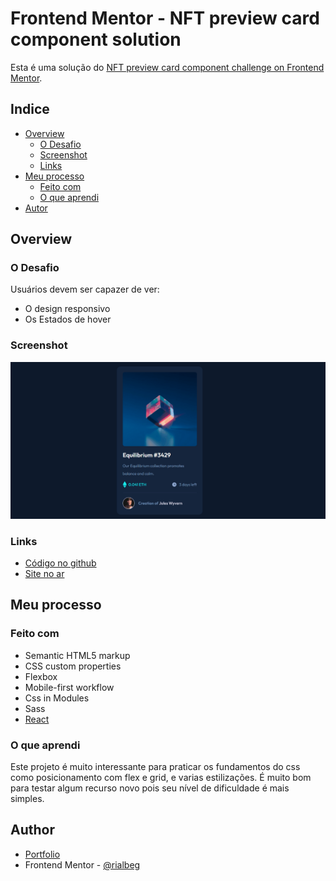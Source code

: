 # Frontend Mentor - NFT preview card component solution

Esta é uma solução do  [NFT preview card component challenge on Frontend Mentor](https://www.frontendmentor.io/challenges/nft-preview-card-component-SbdUL_w0U). 

## Indice

- [Overview](#overview)
  - [O Desafio](#o-desafio)
  - [Screenshot](#screenshot)
  - [Links](#links)
- [Meu processo](#meu-processo)
  - [Feito com](#feito-com)
  - [O que aprendi](#o-que-aprendi)
- [Autor](#author)

## Overview

### O Desafio

Usuários devem ser capazer de ver:

- O design responsivo 
- Os Estados de hover

### Screenshot

![](./nft-card-preview.gif)


### Links

- [Código no github](https://your-solution-url.com)
- [Site no ar](https://your-live-site-url.com)

## Meu processo

### Feito com

- Semantic HTML5 markup
- CSS custom properties
- Flexbox
- Mobile-first workflow
- Css in Modules
- Sass
- [React](https://reactjs.org/)

### O que aprendi

Este projeto é muito interessante para praticar os fundamentos do css como posicionamento com flex e grid, e varias estilizações. É muito bom para testar algum recurso novo pois seu nível de dificuldade é mais simples.

## Author

- [Portfolio](rialbeg.github.io/portfolio)
- Frontend Mentor - [@rialbeg](https://www.frontendmentor.io/profile/rialbeg)